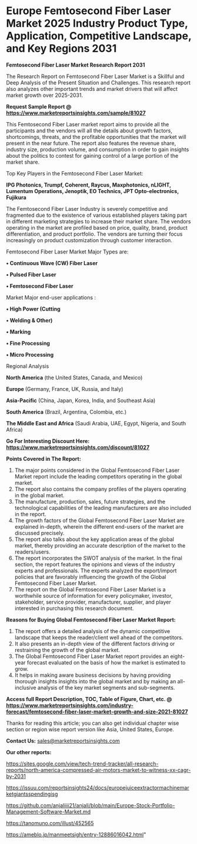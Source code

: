 # Europe Femtosecond Fiber Laser Market 2025 Industry Product Type, Application, Competitive Landscape, and Key Regions 2031

<strong>Femtosecond Fiber Laser Market Research Report 2031</strong>

The Research Report on Femtosecond Fiber Laser Market is a Skillful and Deep Analysis of the Present Situation and Challenges. This research report also analyzes other important trends and market drivers that will affect market growth over 2025-2031.

<strong>Request Sample Report @ <a href=https://www.marketreportsinsights.com/sample/81027>https://www.marketreportsinsights.com/sample/81027</a></strong>

This Femtosecond Fiber Laser market report aims to provide all the participants and the vendors will all the details about growth factors, shortcomings, threats, and the profitable opportunities that the market will present in the near future. The report also features the revenue share, industry size, production volume, and consumption in order to gain insights about the politics to contest for gaining control of a large portion of the market share.

Top Key Players in the Femtosecond Fiber Laser Market:

<strong>IPG Photonics, Trumpf, Coherent, Raycus, Maxphotonics, nLIGHT, Lumentum Operations, Jenoptik, EO Technics, JPT Opto-electronics, Fujikura</strong>

The Femtosecond Fiber Laser Industry is severely competitive and fragmented due to the existence of various established players taking part in different marketing strategies to increase their market share. The vendors operating in the market are profiled based on price, quality, brand, product differentiation, and product portfolio. The vendors are turning their focus increasingly on product customization through customer interaction.

Femtosecond Fiber Laser Market Major Types are:

<strong>• Continuous Wave (CW) Fiber Laser

• Pulsed Fiber Laser

• Femtosecond Fiber Laser</strong>

Market Major end-user applications :

<strong>• High Power (Cutting

• Welding & Other)

• Marking

• Fine Processing

• Micro Processing</strong>

Regional Analysis

</u><strong><b>North America</b></strong> (the United States, Canada, and Mexico)

<strong><b>Europe </b></strong>(Germany, France, UK, Russia, and Italy)

<strong><b>Asia-Pacific</b></strong> (China, Japan, Korea, India, and Southeast Asia)

<strong><b>South America</b></strong> (Brazil, Argentina, Colombia, etc.)

<strong><b>The Middle East and Africa</b></strong> (Saudi Arabia, UAE, Egypt, Nigeria, and South Africa)

<strong>Go For Interesting Discount Here: <a href=https://www.marketreportsinsights.com/discount/81027>https://www.marketreportsinsights.com/discount/81027</a></strong>

<strong>Points Covered in The Report:</strong>
<ol>
  <li>The major points considered in the Global Femtosecond Fiber Laser Market report include the leading competitors operating in the global market.</li>
  <li>The report also contains the company profiles of the players operating in the global market.</li>
  <li>The manufacture, production, sales, future strategies, and the technological capabilities of the leading manufacturers are also included in the report.</li>
  <li>The growth factors of the Global Femtosecond Fiber Laser Market are explained in-depth, wherein the different end-users of the market are discussed precisely.</li>
  <li>The report also talks about the key application areas of the global market, thereby providing an accurate description of the market to the readers/users.</li>
  <li>The report incorporates the SWOT analysis of the market. In the final section, the report features the opinions and views of the industry experts and professionals. The experts analyzed the export/import policies that are favorably influencing the growth of the Global Femtosecond Fiber Laser Market.</li>
  <li>The report on the Global Femtosecond Fiber Laser Market is a worthwhile source of information for every policymaker, investor, stakeholder, service provider, manufacturer, supplier, and player interested in purchasing this research document.</li>
</ol>
<strong>Reasons for Buying Global Femtosecond Fiber Laser Market Report:</strong>

<ol>
  <li>The report offers a detailed analysis of the dynamic competitive landscape that keeps the reader/client well ahead of the competitors.</li>
  <li>It also presents an in-depth view of the different factors driving or restraining the growth of the global market.</li>
  <li>The Global Femtosecond Fiber Laser Market report provides an eight-year forecast evaluated on the basis of how the market is estimated to grow.</li>
  <li>It helps in making aware business decisions by having providing thorough insights insights into the global market and by making an all-inclusive analysis of the key market segments and sub-segments.</li>
</ol>
<strong>Access full Report Description, TOC, Table of Figure, Chart, etc. @ <a href=https://www.marketreportsinsights.com/industry-forecast/femtosecond-fiber-laser-market-growth-and-size-2021-81027>https://www.marketreportsinsights.com/industry-forecast/femtosecond-fiber-laser-market-growth-and-size-2021-81027</a></strong>


Thanks for reading this article; you can also get individual chapter wise section or region wise report version like Asia, United States, Europe.

<strong>Contact Us:</strong>
sales@marketreportsinsights.com

<strong>Our other reports:</strong>

<a href=https://sites.google.com/view/tech-trend-tracker/all-research-reports/north-america-compressed-air-motors-market-to-witness-xx-cagr-by-2031>https://sites.google.com/view/tech-trend-tracker/all-research-reports/north-america-compressed-air-motors-market-to-witness-xx-cagr-by-2031</a>

<a href=https://issuu.com/reportsinsights24/docs/europejuiceextractormachinemarketgiantsspendingisg>https://issuu.com/reportsinsights24/docs/europejuiceextractormachinemarketgiantsspendingisg</a>

<a href=https://github.com/anjaliiii21/anjali/blob/main/Europe-Stock-Portfolio-Management-Software-Market.md>https://github.com/anjaliiii21/anjali/blob/main/Europe-Stock-Portfolio-Management-Software-Market.md</a>

<a href=https://tanomuno.com/illust/452565>https://tanomuno.com/illust/452565</a>

<a href=https://ameblo.jp/manmeetsigh/entry-12886016042.html>https://ameblo.jp/manmeetsigh/entry-12886016042.html</a>"

